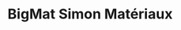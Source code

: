 ---
title: "BigMat Simon Matériaux"
url: /chateaumeillant/bigmat-simon-materiaux/
shop: à faire soi-même
---